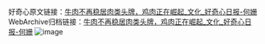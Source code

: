好奇心原文链接：[牛肉不再稳居肉类头牌，鸡肉正在崛起_文化_好奇心日报-何姗](https://www.qdaily.com/articles/8015.html)
WebArchive归档链接：[牛肉不再稳居肉类头牌，鸡肉正在崛起_文化_好奇心日报-何姗](http://web.archive.org/web/20190623151835/https://www.qdaily.com/articles/8015.html)
![image](http://ww3.sinaimg.cn/large/007d5XDply1g3v6ycki6vj30u033z7wh)